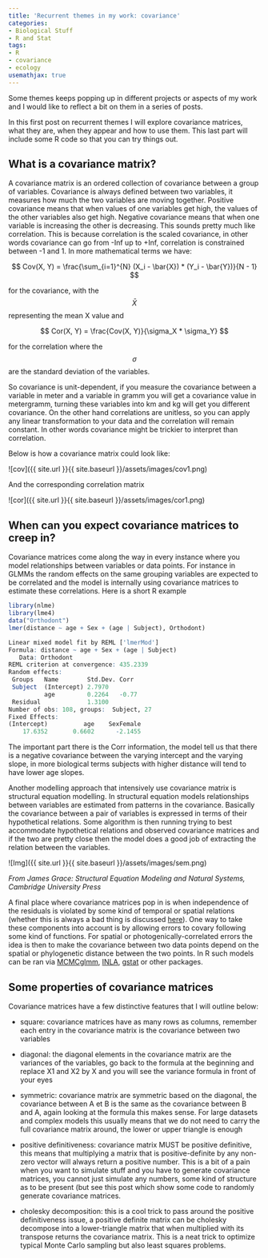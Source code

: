 ```yaml
---
title: 'Recurrent themes in my work: covariance'
categories:
- Biological Stuff
- R and Stat
tags:
- R
- covariance
- ecology
usemathjax: true
---
```



Some themes keeps popping up in different projects or aspects of my work and I would like to reflect a bit on them in a series of posts.

In this first post on recurrent themes I will explore covariance matrices, what they are, when they appear and how to use them. This last part will include some R code so that you can try things out.

## What is a covariance matrix?

A covariance matrix is an ordered collection of covariance between a group of variables. Covariance is always defined between two variables, it measures how much the two variables are moving together. Positive covariance means that when values of one variables get high, the values of the other variables also get high. Negative covariance means that when one variable is increasing the other is decreasing. This sounds pretty much like correlation. This is because correlation is the scaled covariance, in other words covariance can go from -Inf up to +Inf, correlation is constrained between -1 and 1. In more mathematical terms we have: 

$$ Cov(X, Y) = \frac{\sum_{i=1}^{N} (X_i - \bar{X}) * (Y_i - \bar{Y})}{N - 1} $$


for the covariance, with the $$ \bar{X} $$ representing the mean X value and

$$ Cor(X, Y) = \frac{Cov(X, Y)}{\sigma_X * \sigma_Y} $$


for the correlation where the $$ \sigma $$ are the standard deviation of the variables.

So covariance is unit-dependent, if you measure the covariance between a variable in meter and a variable in gramm you will get a covariance value in metergramm, turning these variables into km and kg will get you different covariance. On the other hand correlations are unitless, so you can apply any linear transformation to your data and the correlation will remain constant. In other words covariance might be trickier to interpret than correlation.

Below is how a covariance matrix could look like:

![cov]({{ site.url }}{{ site.baseurl }}/assets/images/cov1.png)

And the corresponding correlation matrix

![cor]({{ site.url }}{{ site.baseurl }}/assets/images/cor1.png)


## When can you expect covariance matrices to creep in?

Covariance matrices come along the way in every instance where you model relationships between variables or data points. For instance in GLMMs the random effects on the same grouping variables are expected to be correlated and the model is internally using covariance matrices to estimate these correlations. Here is a short R example

```r
library(nlme)
library(lme4)
data("Orthodont")
lmer(distance ~ age + Sex + (age | Subject), Orthodont)

Linear mixed model fit by REML ['lmerMod']
Formula: distance ~ age + Sex + (age | Subject)
   Data: Orthodont
REML criterion at convergence: 435.2339
Random effects:
 Groups   Name        Std.Dev. Corr 
 Subject  (Intercept) 2.7970        
          age         0.2264   -0.77
 Residual             1.3100        
Number of obs: 108, groups:  Subject, 27
Fixed Effects:
(Intercept)          age    SexFemale  
    17.6352       0.6602      -2.1455  

```

The important part there is the Corr information, the model tell us that there is a negative covariance between the varying intercept and the varying slope, in more biological terms subjects with higher distance will tend to have lower age slopes.

Another modelling approach that intensively use covariance matrix is structural equation modelling.  In structural equation models relationships between variables are estimated from patterns in the covariance. Basically the covariance between a pair of variables is expressed in terms of their hypothetical relations. Some algorithm is then running trying to best accommodate hypothetical relations and observed covariance matrices and if the two are pretty close then the model does a good job of extracting the relation between the variables.

![Img]({{ site.url }}{{ site.baseurl }}/assets/images/sem.png)

_From James Grace: Structural Equation Modeling and Natural Systems, Cambridge University Press_

A final place where covariance matrices pop in is when independence of the residuals is violated by some kind of temporal or spatial relations (whether this is always a bad thing is discussed [here](https://dynamicecology.wordpress.com/2018/02/12/in-praise-of-courtesy-p-values-perfectly-correct-p-values-vs-pragmatically-approximate-p-values/)). One way to take these components into account is by allowing errors to covary following some kind of functions. For spatial or photogenically-correlated errors the idea is then to make the covariance between two data points depend on the spatial or phylogenetic distance between the two points. In R such models can be ran via [MCMCglmm](https://cran.r-project.org/web/packages/MCMCglmm/index.html), [INLA](http://www.r-inla.org/), [gstat](https://cran.r-project.org/web/packages/gstat/index.html) or other packages.


## Some properties of covariance matrices

Covariance matrices have a few distinctive features that I will outline below:

- square: covariance matrices have as many rows as columns, remember each entry in the covariance matrix is the covariance between two variables

- diagonal: the diagonal elements in the covariance matrix are the variances of the variables, go back to the formula at the beginning and replace X1 and X2 by X and you will see the variance formula in front of your eyes

- symmetric: covariance matrix are symmetric based on the diagonal, the covariance between A et B  is the same as the covariance between B and A, again looking at the formula this makes sense. For large datasets and complex models this usually means that we do not need to carry the full covariance matrix around, the lower or upper triangle is enough

- positive definitiveness: covariance matrix MUST be positive definitive, this means that multiplying a matrix that is positive-definite by any non-zero vector will always return a positive number. This is a bit of a pain when you want to simulate stuff and you have to generate covariance matrices, you cannot just simulate any numbers, some kind of structure as to be present (but see this post which show some code to randomly generate covariance matrices.

- cholesky decomposition: this is a cool trick to pass around the positive definitiveness issue, a positive definite matrix can be cholesky decompose into a lower-triangle matrix that when multiplied with its transpose returns the covariance matrix. This is a neat trick to optimize typical Monte Carlo sampling but also least squares problems.


